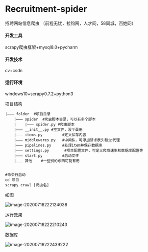 # Recruitment-spider
招聘网站信息爬虫 （前程无忧，拉钩网，人才网，58同城，百姓网）

#### 开发工具

scrapy爬虫框架+mysql8.0+pycharm

#### 开发技术

cv+csdn

#### 运行环境

windows10+scrapy0.7.2+python3



项目结构

```
|——— folder  #项目目录
	|——— spider  #爬虫脚本目录，可以有多个脚本
	|    |——— spider.py #爬虫脚本
	|——— __init__.py #空文件，没个蛋用
	|——— items.py         #定义保存内容
	|——— middlewares.py   #中间件，可添加请求表头和ip代理
	|——— pipelines.py     #处理item并保存数据库
	|——— settings.py       #项目配置文件，可定义爬取速率和数据库配置等
	|——— start.py         #启动文件
	|___ 其他    #一些别的东西可能有用
	
```

```
#命令行启动
cd 项目
scrapy crawl [爬虫名]
```

如图

![image-20200718222124038](https://github.com/iznilul/store/blob/master/image-20200718222124038.png)

运行效果

![image-20200718222210243](https://github.com/iznilul/store/blob/master/image-20200718222210243.png)

数据库

![image-20200718222439222](https://github.com/iznilul/store/blob/master/image-20200718222439222.png)
